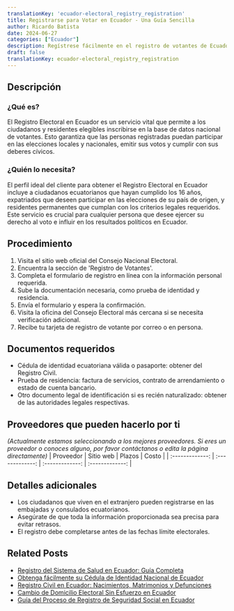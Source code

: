 ```yaml
---
translationKey: 'ecuador-electoral_registry_registration'
title: Registrarse para Votar en Ecuador - Una Guía Sencilla
author: Ricardo Batista
date: 2024-06-27
categories: ["Ecuador"]
description: Regístrese fácilmente en el registro de votantes de Ecuador. Asegure su participación en las próximas elecciones.
draft: false
translationKey: ecuador-electoral_registry_registration
---
```


## Descripción
### ¿Qué es?
El Registro Electoral en Ecuador es un servicio vital que permite a los ciudadanos y residentes elegibles inscribirse en la base de datos nacional de votantes. Esto garantiza que las personas registradas puedan participar en las elecciones locales y nacionales, emitir sus votos y cumplir con sus deberes cívicos.

### ¿Quién lo necesita?
El perfil ideal del cliente para obtener el Registro Electoral en Ecuador incluye a ciudadanos ecuatorianos que hayan cumplido los 16 años, expatriados que deseen participar en las elecciones de su país de origen, y residentes permanentes que cumplan con los criterios legales requeridos. Este servicio es crucial para cualquier persona que desee ejercer su derecho al voto e influir en los resultados políticos en Ecuador.

## Procedimiento

1. Visita el sitio web oficial del Consejo Nacional Electoral.
2. Encuentra la sección de 'Registro de Votantes'.
3. Completa el formulario de registro en línea con la información personal requerida.
4. Sube la documentación necesaria, como prueba de identidad y residencia.
5. Envía el formulario y espera la confirmación.
6. Visita la oficina del Consejo Electoral más cercana si se necesita verificación adicional.
7. Recibe tu tarjeta de registro de votante por correo o en persona.


## Documentos requeridos

- Cédula de identidad ecuatoriana válida o pasaporte: obtener del Registro Civil.
- Prueba de residencia: factura de servicios, contrato de arrendamiento o estado de cuenta bancario.
- Otro documento legal de identificación si es recién naturalizado: obtener de las autoridades legales respectivas.


## Proveedores que pueden hacerlo por ti
_(Actualmente estamos seleccionando a los mejores proveedores. Si eres un proveedor o conoces alguno, por favor contáctanos o edita la página directamente)_
| Proveedor        |     Sitio web     |     Plazos    |       Costo      |
| :-------------: | :-------------: |  :-------------: | :-------------: |

## Detalles adicionales

- Los ciudadanos que viven en el extranjero pueden registrarse en las embajadas y consulados ecuatorianos.
- Asegúrate de que toda la información proporcionada sea precisa para evitar retrasos.
- El registro debe completarse antes de las fechas límite electorales.


## Related Posts

- [Registro del Sistema de Salud en Ecuador: Guía Completa](https://tramitit.com/es/guides/ecuador/inscripción_en_el_sistema_de_salud/)
- [Obtenga fácilmente su Cédula de Identidad Nacional de Ecuador](https://tramitit.com/es/guides/ecuador/cédula_de_identidad/)
- [Registro Civil en Ecuador: Nacimientos, Matrimonios y Defunciones](https://tramitit.com/es/guides/ecuador/inscripción_en_el_registro_civil/)
- [Cambio de Domicilio Electoral Sin Esfuerzo en Ecuador](https://tramitit.com/es/guides/ecuador/cambio_de_domicilio_electoral/)
- [Guía del Proceso de Registro de Seguridad Social en Ecuador](https://tramitit.com/es/guides/ecuador/inscripción_en_la_seguridad_social/)